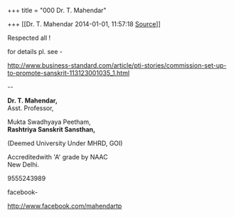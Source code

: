 +++
title = "000 Dr. T. Mahendar"

+++
[[Dr. T. Mahendar	2014-01-01, 11:57:18 [Source](https://groups.google.com/g/samskrita/c/HMdNCbAbNPE)]]



Respected all !

  

for details pl. see -

  

<http://www.business-standard.com/article/pti-stories/commission-set-up-to-promote-sanskrit-113123001035_1.html>

  

--  

**Dr. T. Mahendar,**  
    Asst. Professor,

Mukta Swadhyaya Peetham,  
**Rashtriya Sanskrit Sansthan,**

(Deemed University Under MHRD, GOI)

Accreditedwith 'A' grade by NAAC  
New Delhi.

[](http://www.sanskrit.nic.in)9555243989

  

facebook-

<http://www.facebook.com/mahendartp>  

